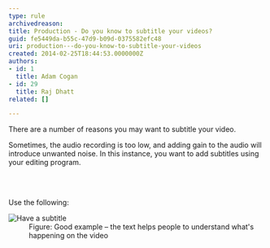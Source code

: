 ```yaml
---
type: rule
archivedreason: 
title: Production - Do you know to subtitle your videos?
guid: fe5449da-b55c-47d9-b09d-0375582efc48
uri: production---do-you-know-to-subtitle-your-videos
created: 2014-02-25T18:44:53.0000000Z
authors:
- id: 1
  title: Adam Cogan
- id: 29
  title: Raj Dhatt
related: []

---
```



<p>There are a number of reasons you may want to subtitle your video.</p><p>Sometimes, the audio recording is too low, and adding gain to the audio will introduce unwanted noise. In this instance, you want to add subtitles using your editing program.</p>
<br><excerpt class='endintro'></excerpt><br>
<p>​​Use the following&#58;</p><dl class="goodImage"><dt><img src="/DesignandPresentation/RulesToBetterVideoRecording/PublishingImages/subtitle.jpg" alt="Have a subtitle" /></dt><dd>Figure&#58; Good example – the text helps people to understand what's happening on the video</dd></dl>


